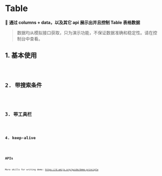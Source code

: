 # Table

🐝 **通过 columns + data，以及其它 api 展示出并且控制 Table 表格数据**

> 数据均从模拟接口获取，只为演示功能，不保证数据准确和稳定性。请在控制台中查看。

## 1. 基本使用

<code src="./../demo/table/normal-usage.demo.tsx"/>

## 2. 带搜索条件

<code src="./../demo/table/with-search.demo.tsx"/>

## 3. 带工具栏

<code src="./../demo/table/with-toolbar.demo.tsx"/>

## 4. keep-alive

<code src="./../demo/table/keep-alive.demo.tsx"/>

## APIs

More skills for writing demo: https://d.umijs.org/guide/demo-principle
